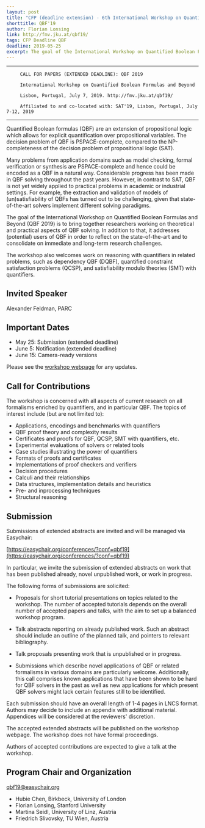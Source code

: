 ```yaml
---
layout: post
title: "CFP (deadline extension) - 6th International Workshop on Quantified Boolean Formulas and Beyond"
shorttitle: QBF'19
author: Florian Lonsing
link: http://fmv.jku.at/qbf19/
tags: CFP Deadline QBF
deadline: 2019-05-25
excerpt: The goal of the International Workshop on Quantified Boolean Formulas and Beyond is to bring together researchers working on theoretical and practical aspects of QBF solving and related formalisms involving quantifiers. The workshop addresses theoreticians and practitioners in order to reflect on the-state-of-the-art in research and to consolidate on immediate and long-term challenges.
---
```


----------------------------------------------

         CALL FOR PAPERS (EXTENDED DEADLINE): QBF 2019
                
         International Workshop on Quantified Boolean Formulas and Beyond

         Lisbon, Portugal, July 7, 2019. http://fmv.jku.at/qbf19/ 

         Affiliated to and co-located with: SAT'19, Lisbon, Portugal, July 7-12, 2019

----------------------------------------------

Quantified Boolean formulas (QBF) are an extension of propositional
logic which allows for explicit quantification over propositional
variables. The decision problem of QBF is PSPACE-complete, compared to
the NP-completeness of the decision problem of propositional logic (SAT).

Many problems from application domains such as model checking, formal
verification or synthesis are PSPACE-complete and hence could be
encoded as a QBF in a natural way. Considerable progress has been made
in QBF solving throughout the past years. However, in contrast to SAT,
QBF is not yet widely applied to practical problems in academic or
industrial settings. For example, the extraction and validation of
models of (un)satisfiability of QBFs has turned out to be
challenging, given that state-of-the-art solvers implement different
solving paradigms.

The goal of the International Workshop on Quantified Boolean Formulas
and Beyond (QBF 2019) is to bring together researchers working on
theoretical and practical aspects of QBF solving. In addition to that,
it addresses (potential) users of QBF in order to reflect on the
state-of-the-art and to consolidate on immediate and long-term
research challenges.

The workshop also welcomes work on reasoning with quantifiers in
related problems, such as dependency QBF (DQBF), quantified constraint
satisfaction problems (QCSP), and satisfiability modulo theories (SMT)
with quantifiers.

## Invited Speaker

Alexander Feldman, PARC

## Important Dates

- May  25: Submission (extended deadline)
- June  5: Notification (extended deadline)
- June 15: Camera-ready versions

Please see the [workshop webpage](http://fmv.jku.at/qbf19/) for any updates.

## Call for Contributions

The workshop is concerned with all aspects of current research on all
formalisms enriched by quantifiers, and in particular QBF. The topics
of interest include (but are not limited to):

- Applications, encodings and benchmarks with quantifiers
- QBF proof theory and complexity results
- Certificates and proofs for QBF, QCSP, SMT with quantifiers, etc.
- Experimental evaluations of solvers or related tools
- Case studies illustrating the power of quantifiers
- Formats of proofs and certificates
- Implementations of proof checkers and verifiers
- Decision procedures
- Calculi and their relationships
- Data structures, implementation details and heuristics
- Pre- and inprocessing techniques
- Structural reasoning

## Submission

Submissions of extended abstracts are invited and will be managed via
Easychair:

[https://easychair.org/conferences/?conf=qbf19](https://easychair.org/conferences/?conf=qbf19)

In particular, we invite the submission of extended abstracts on work
that has been published already, novel unpublished work, or work in
progress.

The following forms of submissions are solicited:

- Proposals for short tutorial presentations on topics related to the
  workshop. The number of accepted tutorials depends on the overall
  number of accepted papers and talks, with the aim to set up a
  balanced workshop program.

- Talk abstracts reporting on already published work. Such an abstract
  should include an outline of the planned talk, and pointers to
  relevant bibliography.

- Talk proposals presenting work that is unpublished or in progress.

- Submissions which describe novel applications of QBF or related
  formalisms in various domains are particularly welcome.
  Additionally, this call comprises known applications that have been
  shown to be hard for QBF solvers in the past as well as new
  applications for which present QBF solvers might lack certain
  features still to be identified.

Each submission should have an overall length of 1-4 pages in LNCS
format. Authors may decide to include an appendix with additional
material. Appendices will be considered at the reviewers' discretion.

The accepted extended abstracts will be published on the workshop
webpage. The workshop does not have formal proceedings.

Authors of accepted contributions are expected to give a talk at the
workshop.

## Program Chair and Organization

[qbf19@easychair.org](qbf19@easychair.org)

- Hubie Chen, Birkbeck, University of London
- Florian Lonsing, Stanford University
- Martina Seidl, University of Linz, Austria
- Friedrich Slivovsky, TU Wien, Austria
